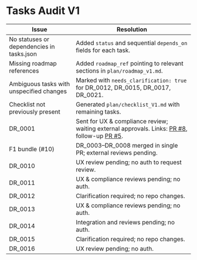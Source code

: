 # Tasks Audit V1

| Issue | Resolution |
|-------|-----------|
| No statuses or dependencies in tasks.json | Added `status` and sequential `depends_on` fields for each task. |
| Missing roadmap references | Added `roadmap_ref` pointing to relevant sections in `plan/roadmap_v1.md`. |
| Ambiguous tasks with unspecified changes | Marked with `needs_clarification: true` for DR_0012, DR_0015, DR_0017, DR_0021. |
| Checklist not previously present | Generated `plan/checklist_V1.md` with remaining tasks. |
| DR_0001 | Sent for UX & compliance review; waiting external approvals. Links: [PR #8](https://github.com/Submissiveteen/bot/pull/8), follow-up [PR #5](https://github.com/Submissiveteen/bot/pull/5). |
| F1 bundle (#10) | DR_0003–DR_0008 merged in single PR; external reviews pending. |
| DR_0010 | UX review pending; no auth to request review. |
| DR_0011 | UX & compliance reviews pending; no auth. |
| DR_0012 | Clarification required; no repo changes. |
| DR_0013 | UX & compliance reviews pending; no auth. |
| DR_0014 | Integration and reviews pending; no auth. |
| DR_0015 | Clarification required; no repo changes. |
| DR_0016 | UX review pending; no auth. |
